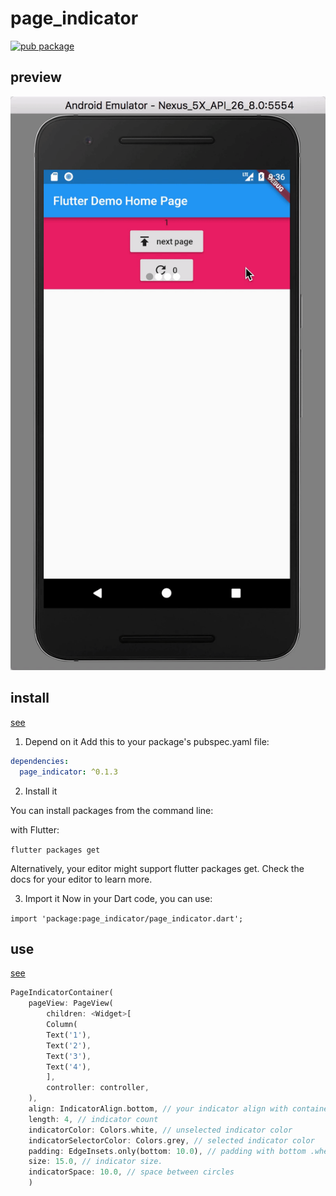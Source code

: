 # page_indicator

[![pub package](https://img.shields.io/pub/v/page_indicator.svg)](https://pub.dartlang.org/packages/page_indicator)

## preview

![image](https://raw.githubusercontent.com/CaiJingLong/some_asset/master/page_indicator1.gif)

## install

[see](#-installing-tab-)

1. Depend on it
   Add this to your package's pubspec.yaml file:

```yaml
dependencies:
  page_indicator: ^0.1.3
```

2. Install it

You can install packages from the command line:

with Flutter:

`flutter packages get`

Alternatively, your editor might support flutter packages get. Check the docs for your editor to learn more.

3. Import it
   Now in your Dart code, you can use:

`import 'package:page_indicator/page_indicator.dart';`

## use

[see](#-example-tab-)

```dart
PageIndicatorContainer(
    pageView: PageView(
        children: <Widget>[
        Column(
        Text('1'),
        Text('2'),
        Text('3'),
        Text('4'),
        ],
        controller: controller,
    ),
    align: IndicatorAlign.bottom, // your indicator align with container
    length: 4, // indicator count
    indicatorColor: Colors.white, // unselected indicator color
    indicatorSelectorColor: Colors.grey, // selected indicator color
    padding: EdgeInsets.only(bottom: 10.0), // padding with bottom .when align top you should use properties `top:10.0`
    size: 15.0, // indicator size.
    indicatorSpace: 10.0, // space between circles
    )
```
